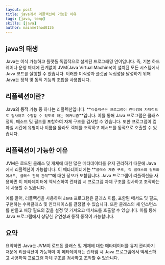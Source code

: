 ```yaml
---
layout: post
title: java에서 리플렉션이 가능한 이유
tags: [java, temp]
skills: [java]
author: mainmethod0126
---
```


## java의 태생

Java는 이식 가능하고 플랫폼 독립적으로 설계된 프로그래밍 언어입니다. 즉, 기본 하드웨어나 운영 체제에 관계없이 JVM(Java Virtual Machine)이 설치된 모든 시스템에서 Java 코드를 실행할 수 있습니다. 이러한 이식성과 플랫폼 독립성을 달성하기 위해 Java는 정적 및 동적 기능의 조합을 사용합니다.

## 리플렉션이란?

Java의 동적 기능 중 하나는 리플렉션입니다. **`리플렉션은 프로그램이 런타임에 자체적으로 검사하고 수정할 수 있도록 하는 메커니즘`**입니다. 이를 통해 Java 프로그램은 클래스 정의, 메소드 및 필드를 포함하여 자체 구조를 검사할 수 있습니다. 또한 프로그램이 컴파일 시간에 유형이나 이름을 몰라도 객체를 조작하고 메서드를 동적으로 호출할 수 있습니다.

## 리플렉션이 가능한 이유

JVM은 로드된 클래스 및 개체에 대한 많은 메타데이터를 유지 관리하기 때문에 Java에서 리플렉션이 가능합니다. 이 메타데이터에는 **`클래스 계층 구조, 각 클래스의 필드와 메서드, 클래스 간의 관계`**에 대한 정보가 포함됩니다. Java 프로그램이 리플렉션을 사용하면 이 메타데이터에 액세스하여 런타임 시 프로그램 자체 구조를 검사하고 조작하는 데 사용할 수 있습니다.

예를 들어, 리플렉션을 사용하여 Java 프로그램은 클래스 이름, 포함된 메서드 및 필드, 구현하는 수퍼클래스 및 인터페이스를 결정할 수 있습니다. 또한 클래스의 새 인스턴스를 만들고 해당 필드의 값을 설정 및 가져오고 메서드를 호출할 수 있습니다. 이를 통해 Java 프로그램에서 상당한 유연성과 동적 동작이 가능합니다.

## 요약

요약하면 Java는 JVM이 로드된 클래스 및 개체에 대한 메타데이터를 유지 관리하기 때문에 리플렉션이 가능하며 이 메타데이터는 런타임 시 Java 프로그램에서 액세스하고 사용하여 프로그램 자체 구조를 검사하고 조작할 수 있습니다.